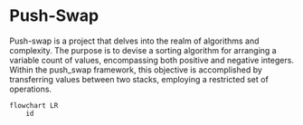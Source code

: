 # Push-Swap

Push-swap is a project that delves into the realm of algorithms and complexity. The purpose is to devise a sorting algorithm for arranging a variable count of values, encompassing both positive and negative integers. Within the push_swap framework, this objective is accomplished by transferring values between two stacks, employing a restricted set of operations.

```mermaid
flowchart LR
	id
	
```
